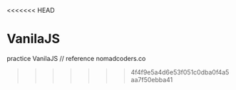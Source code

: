 <<<<<<< HEAD
# VanilaJS
practice VanilaJS // reference nomadcoders.co
>>>>>>> 4f4f9e5a4d6e53f051c0dba0f4a5aa7f50ebba41

